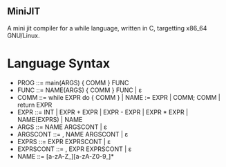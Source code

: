 ## MiniJIT

A mini jit compiler for a while language, written in C, targetting x86\_64
GNU/Linux.

# Language Syntax

- PROG ::= main(ARGS) { COMM } FUNC
- FUNC ::= NAME(ARGS) { COMM } FUNC | ε
- COMM ::= while EXPR do { COMM } | NAME := EXPR | COMM; COMM | return EXPR
- EXPR ::= INT | EXPR + EXPR | EXPR - EXPR | EXPR * EXPR | NAME(EXPRS) | NAME
- ARGS ::= NAME ARGSCONT | ε
- ARGSCONT ::= , NAME ARGSCONT | ε
- EXPRS ::= EXPR EXPRSCONT | ε
- EXPRSCONT ::= , EXPR EXPRSCONT | ε
- NAME ::= [a-zA-Z_][a-zA-Z0-9_]*
